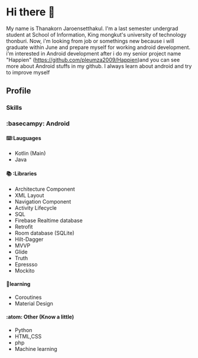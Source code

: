# Hi there 👋

My name is  Thanakorn Jaroensetthakul. I'm  a last semester undergrad student at School of Information, King mongkut's university of technology thonburi. Now, i'm looking from job or somethings new because i will graduate within June and prepare myself for working android development. i'm interested in Android development after i do my senior project name "Happien" (https://github.com/pleumza2009/Happien)and you can see more  about Android stuffs in my github. I always learn about android  and try to improve myself


## Profile

### Skills

### :basecampy: Android

#### :keyboard::Lauguages
- Kotlin (Main)
- Java

#### :books: :Libraries
- Architecture Component 
- XML Layout
- Navigation Component
- Activity Lifecycle
- SQL
- Firebase Realtime database
- Retrofit
- Room database (SQLite)
- Hilt-Dagger
- MVVP
- Glide
- Truth
- Epressso
- Mockito

#### 🌱learning
- Coroutines
- Material Design

#### :atom:	 Other (Know a little)
- Python
- HTML,CSS
- php
- Machine learning

<!--
**pleumza2009/pleumza2009** is a ✨ _special_ ✨ repository because its `README.md` (this file) appears on your GitHub profile.

Here are some ideas to get you started:

- 🔭 I’m currently working on ...
- 🌱 I’m currently learning ...
- 👯 I’m looking to collaborate on ...
- 🤔 I’m looking for help with ...
- 💬 Ask me about ...
- 📫 How to reach me: ...
- 😄 Pronouns: ...
- ⚡ Fun fact: ...
-->
